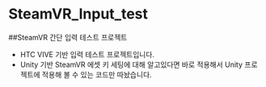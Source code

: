 # SteamVR_Input_test
##SteamVR 간단 입력 테스트 프로젝트

- HTC VIVE 기반 입력 테스트 프로젝트입니다.
- Unity 기반 SteamVR 에셋 키 세팅에 대해 알고있다면 바로 적용해서 Unity 프로젝트에 적용해 볼 수 있는 코드만 따놨습니다.
